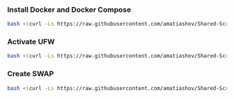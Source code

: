 ### Install Docker and Docker Compose

```bash
bash <(curl -Ls https://raw.githubusercontent.com/amatiashov/Shared-Scripts/refs/heads/main/install_docker.sh)
```

### Activate UFW

```bash
bash <(curl -Ls https://raw.githubusercontent.com/amatiashov/Shared-Scripts/refs/heads/main/activate_ufw.sh)
```

### Create SWAP

```bash
bash <(curl -Ls https://raw.githubusercontent.com/amatiashov/Shared-Scripts/refs/heads/main/create_swap.sh)
```
